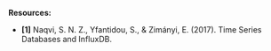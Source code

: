 **Resources:**
- **[1]** Naqvi, S. N. Z., Yfantidou, S., & Zimányi, E. (2017). Time Series Databases and InfluxDB.

